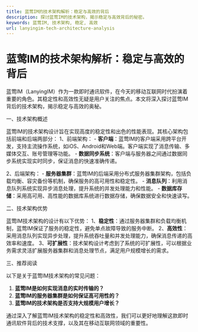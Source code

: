 ```yaml
---
title: 蓝莺IM的技术架构解析：稳定与高效的背后
description: 探讨蓝莺IM的技术架构，揭示稳定与高效背后的秘密。
keywords: 蓝莺IM, 技术架构, 稳定, 高效
url: lanyingim-tech-architecture-analysis
---
```


# 蓝莺IM的技术架构解析：稳定与高效的背后

蓝莺IM（LanyingIM）作为一款即时通讯软件，在今天的移动互联网时代扮演着重要的角色。其稳定性和高效性无疑是用户关注的焦点。本文将深入探讨蓝莺IM背后的技术架构，揭示稳定与高效的奥秘。

一、技术架构概述

蓝莺IM的技术架构设计旨在实现高度的稳定性和出色的性能表现。其核心架构包括前端和后端两部分：
1、前端架构：
    - **客户端**：蓝莺IM的客户端采用跨平台开发，支持主流操作系统，如iOS、Android和Web端。客户端实现了消息传输、多媒体交互、账号管理等功能。
    - **数据同步系统**：客户端与服务器之间通过数据同步系统实现实时同步，保证消息的快速准确传递。

2、后端架构：
    - **服务器集群**：蓝莺IM的后端采用分布式服务器集群架构，包括负载均衡、容灾备份等机制，确保服务的高可用性和稳定性。
    - **消息队列**：利用消息队列系统实现异步消息处理，提升系统的并发处理能力和性能。
    - **数据库存储**：采用高可用、高性能的数据库系统进行数据存储，确保数据安全和快速读写。

二、技术架构优势

蓝莺IM技术架构的设计有以下优势：
1、**稳定性**：通过服务器集群和负载均衡机制，蓝莺IM保证了服务的稳定性，避免单点故障导致的服务中断。
2、**高效性**：采用消息队列实现异步处理，提升系统吞吐量和并发处理能力，确保消息传递的高效率和速度。
3、**可扩展性**：技术架构设计考虑到了系统的可扩展性，可以根据业务需求灵活扩展服务器集群和消息处理节点，满足用户规模增长的需求。

三、推荐阅读

以下是关于蓝莺IM技术架构的常见问题：

1. **蓝莺IM是如何实现消息的实时传输的？**
2. **蓝莺IM的服务器集群是如何保证高可用性的？**
3. **蓝莺IM的技术架构是否支持大规模用户增长？**

通过深入了解蓝莺IM技术架构的稳定性和高效性，我们可以更好地理解这款即时通讯软件背后的技术支撑，以及其在移动互联网领域的重要性。